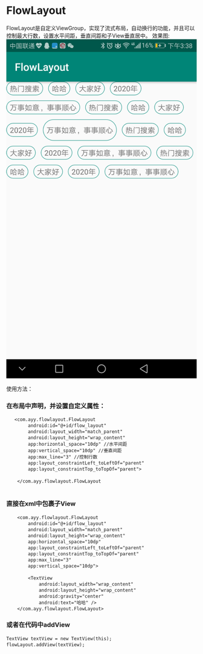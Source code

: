 # FlowLayout
FlowLayout是自定义ViewGroup，实现了流式布局，自动换行的功能，并且可以控制最大行数，设置水平间距，垂直间距和子View垂直居中。
效果图:
![Alt](https://github.com/anyanyan07/FlowLayout/blob/master/screenShots/WechatIMG109.png)

使用方法：
### 在布局中声明，并设置自定义属性：
```
   <com.ayy.flowlayout.FlowLayout
        android:id="@+id/flow_layout"
        android:layout_width="match_parent"
        android:layout_height="wrap_content"
        app:horizontal_space="10dp" //水平间距
        app:vertical_space="10dp" //垂直间距
        app:max_line="3" //控制行数
        app:layout_constraintLeft_toLeftOf="parent"
        app:layout_constraintTop_toTopOf="parent">
        
    </com.ayy.flowlayout.FlowLayout    
        
```
### 直接在xml中包裹子View

```
    <com.ayy.flowlayout.FlowLayout
        android:id="@+id/flow_layout"
        android:layout_width="match_parent"
        android:layout_height="wrap_content"
        app:horizontal_space="10dp"
        app:layout_constraintLeft_toLeftOf="parent"
        app:layout_constraintTop_toTopOf="parent"
        app:max_line="3"
        app:vertical_space="10dp">

        <TextView
            android:layout_width="wrap_content"
            android:layout_height="wrap_content"
            android:gravity="center"
            android:text="哈哈" />
    </com.ayy.flowlayout.FlowLayout>
```

### 或者在代码中addView

```
TextView textView = new TextView(this);
flowLayout.addView(textView);
```



